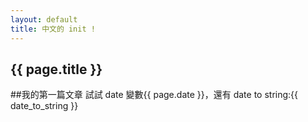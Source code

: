 ```yaml
---
layout: default
title: 中文的 init !
---
```

<h2>{{ page.title }}</h2>
##我的第一篇文章
試試 date 變數{{ page.date }}，還有 date to string:{{ date_to_string }}